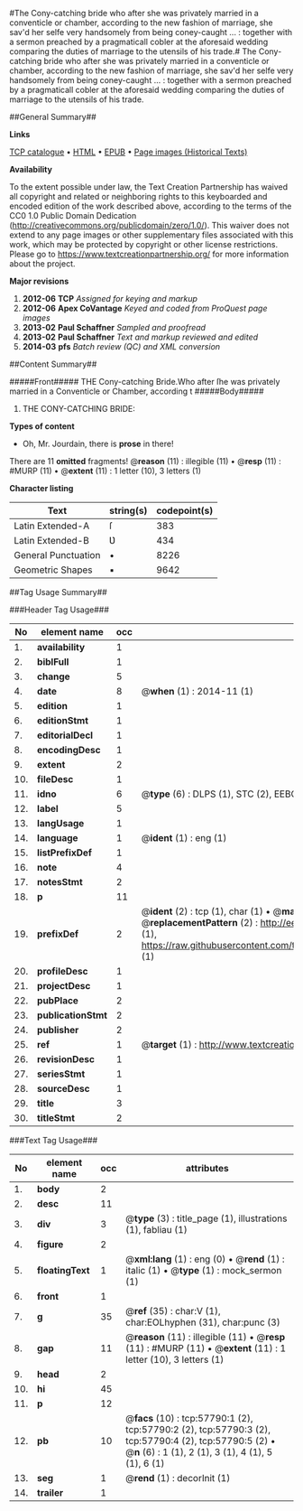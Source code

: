 #The Cony-catching bride who after she was privately married in a conventicle or chamber, according to the new fashion of marriage, she sav'd her selfe very handsomely from being coney-caught ... : together with a sermon preached by a pragmaticall cobler at the aforesaid wedding comparing the duties of marriage to the utensils of his trade.#
The Cony-catching bride who after she was privately married in a conventicle or chamber, according to the new fashion of marriage, she sav'd her selfe very handsomely from being coney-caught ... : together with a sermon preached by a pragmaticall cobler at the aforesaid wedding comparing the duties of marriage to the utensils of his trade.

##General Summary##

**Links**

[TCP catalogue](http://www.ota.ox.ac.uk/tcp/)  • 
[HTML](http://tei.it.ox.ac.uk/tcp/Texts-HTML/free/A34/A34396.html)  • 
[EPUB](http://tei.it.ox.ac.uk/tcp/Texts-EPUB/free/A34/A34396.epub) • 
[Page images (Historical Texts)](https://historicaltexts.jisc.ac.uk/eebo-12259499e)

**Availability**

To the extent possible under law, the Text Creation Partnership has waived all copyright and related or neighboring rights to this keyboarded and encoded edition of the work described above, according to the terms of the CC0 1.0 Public Domain Dedication (http://creativecommons.org/publicdomain/zero/1.0/). This waiver does not extend to any page images or other supplementary files associated with this work, which may be protected by copyright or other license restrictions. Please go to https://www.textcreationpartnership.org/ for more information about the project.

**Major revisions**

1. __2012-06__ __TCP__ *Assigned for keying and markup*
1. __2012-06__ __Apex CoVantage__ *Keyed and coded from ProQuest page images*
1. __2013-02__ __Paul Schaffner__ *Sampled and proofread*
1. __2013-02__ __Paul Schaffner__ *Text and markup reviewed and edited*
1. __2014-03__ __pfs__ *Batch review (QC) and XML conversion*

##Content Summary##

#####Front#####
THE Cony-catching Bride.Who after ſhe was privately married in a Conventicle or Chamber, according t
#####Body#####

1. THE CONY-CATCHING BRIDE:

**Types of content**

  * Oh, Mr. Jourdain, there is **prose** in there!

There are 11 **omitted** fragments! 
 @__reason__ (11) : illegible (11)  •  @__resp__ (11) : #MURP (11)  •  @__extent__ (11) : 1 letter (10), 3 letters (1)

**Character listing**


|Text|string(s)|codepoint(s)|
|---|---|---|
|Latin Extended-A|ſ|383|
|Latin Extended-B|Ʋ|434|
|General Punctuation|•|8226|
|Geometric Shapes|▪|9642|

##Tag Usage Summary##

###Header Tag Usage###

|No|element name|occ|attributes|
|---|---|---|---|
|1.|__availability__|1||
|2.|__biblFull__|1||
|3.|__change__|5||
|4.|__date__|8| @__when__ (1) : 2014-11 (1)|
|5.|__edition__|1||
|6.|__editionStmt__|1||
|7.|__editorialDecl__|1||
|8.|__encodingDesc__|1||
|9.|__extent__|2||
|10.|__fileDesc__|1||
|11.|__idno__|6| @__type__ (6) : DLPS (1), STC (2), EEBO-CITATION (1), OCLC (1), VID (1)|
|12.|__label__|5||
|13.|__langUsage__|1||
|14.|__language__|1| @__ident__ (1) : eng (1)|
|15.|__listPrefixDef__|1||
|16.|__note__|4||
|17.|__notesStmt__|2||
|18.|__p__|11||
|19.|__prefixDef__|2| @__ident__ (2) : tcp (1), char (1)  •  @__matchPattern__ (2) : ([0-9\-]+):([0-9IVX]+) (1), (.+) (1)  •  @__replacementPattern__ (2) : http://eebo.chadwyck.com/downloadtiff?vid=$1&page=$2 (1), https://raw.githubusercontent.com/textcreationpartnership/Texts/master/tcpchars.xml#$1 (1)|
|20.|__profileDesc__|1||
|21.|__projectDesc__|1||
|22.|__pubPlace__|2||
|23.|__publicationStmt__|2||
|24.|__publisher__|2||
|25.|__ref__|1| @__target__ (1) : http://www.textcreationpartnership.org/docs/. (1)|
|26.|__revisionDesc__|1||
|27.|__seriesStmt__|1||
|28.|__sourceDesc__|1||
|29.|__title__|3||
|30.|__titleStmt__|2||


###Text Tag Usage###

|No|element name|occ|attributes|
|---|---|---|---|
|1.|__body__|2||
|2.|__desc__|11||
|3.|__div__|3| @__type__ (3) : title_page (1), illustrations (1), fabliau (1)|
|4.|__figure__|2||
|5.|__floatingText__|1| @__xml:lang__ (1) : eng (0)  •  @__rend__ (1) : italic (1)  •  @__type__ (1) : mock_sermon (1)|
|6.|__front__|1||
|7.|__g__|35| @__ref__ (35) : char:V (1), char:EOLhyphen (31), char:punc (3)|
|8.|__gap__|11| @__reason__ (11) : illegible (11)  •  @__resp__ (11) : #MURP (11)  •  @__extent__ (11) : 1 letter (10), 3 letters (1)|
|9.|__head__|2||
|10.|__hi__|45||
|11.|__p__|12||
|12.|__pb__|10| @__facs__ (10) : tcp:57790:1 (2), tcp:57790:2 (2), tcp:57790:3 (2), tcp:57790:4 (2), tcp:57790:5 (2)  •  @__n__ (6) : 1 (1), 2 (1), 3 (1), 4 (1), 5 (1), 6 (1)|
|13.|__seg__|1| @__rend__ (1) : decorInit (1)|
|14.|__trailer__|1||
